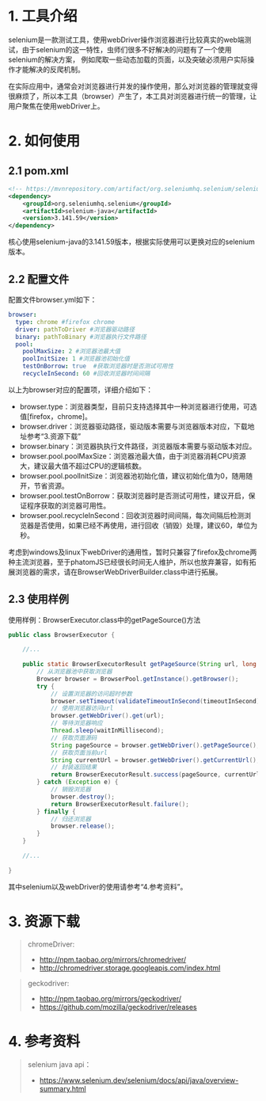 # 1. 工具介绍
selenium是一款测试工具，使用webDriver操作浏览器进行比较真实的web端测试，由于selenium的这一特性，虫师们很多不好解决的问题有了一个使用selenium的解决方案，
例如爬取一些动态加载的页面，以及突破必须用户实际操作才能解决的反爬机制。

在实际应用中，通常会对浏览器进行并发的操作使用，那么对浏览器的管理就变得很麻烦了，所以本工具（browser）产生了，本工具对浏览器进行统一的管理，让用户聚焦在使用webDriver上。

# 2. 如何使用
## 2.1 pom.xml
~~~xml
<!-- https://mvnrepository.com/artifact/org.seleniumhq.selenium/selenium-java -->
<dependency>
    <groupId>org.seleniumhq.selenium</groupId>
    <artifactId>selenium-java</artifactId>
    <version>3.141.59</version>
</dependency>
~~~
核心使用selenium-java的3.141.59版本，根据实际使用可以更换对应的selenium版本。

## 2.2 配置文件
配置文件browser.yml如下：
~~~yaml
browser:
  type: chrome #firefox chrome
  driver: pathToDriver #浏览器驱动路径
  binary: pathToBinary #浏览器执行文件路径
  pool:
    poolMaxSize: 2 #浏览器池最大值
    poolInitSize: 1 #浏览器池初始化值
    testOnBorrow: true  #获取浏览器时是否测试可用性
    recycleInSecond: 60 #回收浏览器时间间隔
~~~
以上为browser对应的配置项，详细介绍如下：
* browser.type：浏览器类型，目前只支持选择其中一种浏览器进行使用，可选值[firefox，chrome]。
* browser.driver：浏览器驱动路径，驱动版本需要与浏览器版本对应，下载地址参考“3.资源下载”
* browser.binary：浏览器执执行文件路径，浏览器版本需要与驱动版本对应。
* browser.pool.poolMaxSize：浏览器池最大值，由于浏览器消耗CPU资源大，建议最大值不超过CPU的逻辑核数。
* browser.pool.poolInitSize：浏览器池初始化值，建议初始化值为0，随用随开，节省资源。
* browser.pool.testOnBorrow：获取浏览器时是否测试可用性，建议开启，保证程序获取的浏览器可用性。
* browser.pool.recycleInSecond：回收浏览器时间间隔，每次间隔后检测浏览器是否使用，如果已经不再使用，进行回收（销毁）处理，建议60，单位为秒。

考虑到windows及linux下webDriver的通用性，暂时只兼容了firefox及chrome两种主流浏览器，至于phatomJS已经很长时间无人维护，所以也放弃兼容，如有拓展浏览器的需求，请在BrowserWebDriverBuilder.class中进行拓展。

## 2.3 使用样例
使用样例：BrowserExecutor.class中的getPageSource()方法
~~~java
public class BrowserExecutor {
    
    //...
    
    public static BrowserExecutorResult getPageSource(String url, long waitInMillisecond, long timeoutInSecond) {
        // 从浏览器池中获取浏览器
        Browser browser = BrowserPool.getInstance().getBrowser();
        try {
            // 设置浏览器的访问超时参数
            browser.setTimeout(validateTimeoutInSecond(timeoutInSecond));
            // 使用浏览器访问url
            browser.getWebDriver().get(url);
            // 等待浏览器响应
            Thread.sleep(waitInMillisecond);
            // 获取页面源码
            String pageSource = browser.getWebDriver().getPageSource();
            // 获取页面当前url
            String currentUrl = browser.getWebDriver().getCurrentUrl();
            // 封装返回结果
            return BrowserExecutorResult.success(pageSource, currentUrl);
        } catch (Exception e) {
            // 销毁浏览器
            browser.destroy();
            return BrowserExecutorResult.failure();
        } finally {
            // 归还浏览器
            browser.release();
        }
    }
    
    //...
    
}
~~~
其中selenium以及webDriver的使用请参考“4.参考资料”。

# 3. 资源下载
>chromeDriver:
>* http://npm.taobao.org/mirrors/chromedriver/
>* http://chromedriver.storage.googleapis.com/index.html

>geckodriver:
>* http://npm.taobao.org/mirrors/geckodriver/
>* https://github.com/mozilla/geckodriver/releases

# 4. 参考资料
>selenium java api：
>* https://www.selenium.dev/selenium/docs/api/java/overview-summary.html
